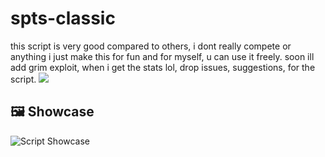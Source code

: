 # spts-classic
this script is very good compared to others, i dont really compete or anything i just make this for fun and for myself, u can use it freely.
soon ill add grim exploit, when i get the stats lol, drop issues, suggestions, for the script.
<picture>
  <source
    srcset="https://github-readme-stats.vercel.app/api?username=ShockerLL22&show_icons=true&theme=dark"
    media="(prefers-color-scheme: dark)"
  />
  <source
    srcset="https://github-readme-stats.vercel.app/api?username=ShockerLL22&show_icons=true"
    media="(prefers-color-scheme: dark), (prefers-color-scheme: no-preference)"
  />
  <img src="https://github-readme-stats.vercel.app/api?username=ShockerLL22&show_icons=true" />
</picture>
## 🖼 Showcase  
![Script Showcase]("https://github.com/ShockerLL22/spts-classic/blob/main/image.png")  
